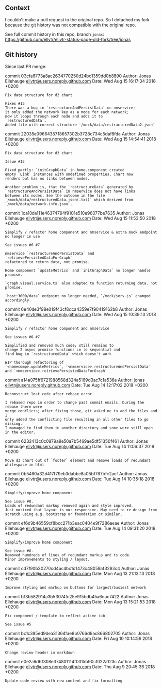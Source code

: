 ## Context

I couldn't make a pull request to the original repo. So I 
detached my fork because the git history was not compatible 
with the original repo. 

See full commit history in this repo, branch `jonas`:
https://github.com/ellvtr/ellvtr-status-page-old-fork/tree/jonas


## Git history
Since last PR merge:

commit 03cfa6773a8ac2634770250d24bc1359dd0b8890
Author: Jonas Ellehauge <ellvtr@users.noreply.github.com>
Date:   Wed Aug 15 16:17:34 2018 +0200

    Fix data structure for d3 chart
    
    Fixes #15
    There was a bug in `restructureAndPersistData` on nmservice;
    it only added the network key as a node for each network;
    now it loops through each node and adds it to
    `restructuredData`.
    Added file with correct structure `/mock/data/restructuredData2.json`

commit 22035e0966435718657302b3728c734c5daf8fda
Author: Jonas Ellehauge <ellvtr@users.noreply.github.com>
Date:   Wed Aug 15 14:54:41 2018 +0200

    Fix data structure for d3 chart
    
    Issue #15
    
    Fixed partly: `initGraphData` in home.component created
    empty `Link` instances with undefined properties. Chart now
    renders but has no links between nodes.
    
    Another problem is, that the `restructureData` generated by
    `restructureAndPersistData` in nmservice does not have links
    between its nodes. See the outcome in the file
    `/mock/data/restructuredData.json(.txt)` which derived from
    `/mock/data/network-info.json`.

commit 1ca10da111e46374794f9101e510e96077be7635
Author: Jonas Ellehauge <ellvtr@users.noreply.github.com>
Date:   Wed Aug 15 11:53:50 2018 +0200

    Simplify / refactor home component and nmservice & extra mock endpoint no longer in use
    
    See issues #6 #7
    
    nmservice `restructureAndPersistData` and `retrievePersistedDataForGraph`
    refactored to return data, not promise.
    
    Home component `updateMetrics` and `initGraphData` no longer handle
    promise.
    
    `graph.visual.service.ts` also adapted to function returning data, not
    promise.
    
    `host:3000/data` endpoint no longer needed, `/mock/serv.js` changed
    accordingly.

commit 6e40de3f98e019f43cf8dca4359e7f90419162b8
Author: Jonas Ellehauge <ellvtr@users.noreply.github.com>
Date:   Wed Aug 15 10:39:13 2018 +0200

    Simplify / refactor home component and nmservice
    
    See issues #6 #7
    
    Simplified and removed much code; still remains to
    change 2 async promise functions in to sequential and
    find bug in `restructuredData` which doesn't work
    
    WIP thorough refactoring of
    `<homecomp>.updateMetrics`, `<nmservice>.restructureAndPersistData`
    and `<nmservice>.retrievePersistedDataForGraph`

commit a14a075ff6721988568d324a5169d3ac7c1a536a
Author: jonas <ellvtr@users.noreply.github.com>
Date:   Tue Aug 14 12:17:02 2018 +0200

    Reconstruct lost code after rebase error
    
    I rebased repo in order to change past commit emails. During the rebase there were
    merge conflicts; after fixing those, git asked me to add the files and I
    only added the conflicting file resulting in all other files to go missing.
    I managed to find them in another directory and some were still open in the editor.

commit 6232413c0c0979a8e50a7b5469ae5df51350f461
Author: Jonas Ellehauge <ellvtr@users.noreply.github.com>
Date:   Tue Aug 14 11:06:37 2018 +0200

    Move d3 chart out of `footer` element and remove loads of redundant whitespace in html

commit 0b5460a32d417f79eb3dabbe8a05bf767bfc2acf
Author: Jonas Ellehauge <ellvtr@users.noreply.github.com>
Date:   Tue Aug 14 10:35:18 2018 +0200

    Simplify/improve home component
    
    See issue #8.
    Loads of redundant markup removed again and style improved.
    Just noticed that layout is not responsive. May need to re-design from
    scratch using e.g. bootstrap or foundation or similar.

commit ef6d9b46559cf8bcc271b3eac0404e9f7286aeae
Author: Jonas Ellehauge <ellvtr@users.noreply.github.com>
Date:   Tue Aug 14 09:31:20 2018 +0200

    Simplify/improve home component
    
    See issue #8.
    Removed hundreds of lines of redundant markup and ts code.
    Minor improvements to styling / layout.

commit cd7f90b30270cd4ac4bc1d1473c48059af3293c4
Author: Jonas Ellehauge <ellvtr@users.noreply.github.com>
Date:   Mon Aug 13 21:13:13 2018 +0200

    Improve styling and markup on buttons for largest/busiest network

commit b13b582914a3b53074fc25e915bdb45a6eac7422
Author: Jonas Ellehauge <ellvtr@users.noreply.github.com>
Date:   Mon Aug 13 15:21:53 2018 +0200

    Fix component / template to reflect active tab
    
    See issue #5

commit bc1c385ed9dea31364fae8b0766d9ac866802705
Author: Jonas Ellehauge <ellvtr@users.noreply.github.com>
Date:   Fri Aug 10 10:14:59 2018 +0200

    Change review header in markdown

commit e0e2a6d6f308e374801114f0315b90cf022a123c
Author: Jonas Ellehauge <ellvtr@users.noreply.github.com>
Date:   Thu Aug 9 20:45:36 2018 +0200

    Update code review with new content and fix formatting
